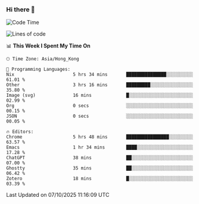 ### Hi there 👋

<!--
**nicehiro/nicehiro** is a ✨ _special_ ✨ repository because its `README.md` (this file) appears on your GitHub profile.

Here are some ideas to get you started:

- 🔭 I’m currently working on ...
- 🌱 I’m currently learning ...
- 👯 I’m looking to collaborate on ...
- 🤔 I’m looking for help with ...
- 💬 Ask me about ...
- 📫 How to reach me: ...
- 😄 Pronouns: ...
- ⚡ Fun fact: ...
-->

<!--START_SECTION:waka-->
![Code Time](http://img.shields.io/badge/Code%20Time-1%2C120%20hrs%2023%20mins-blue)

![Lines of code](https://img.shields.io/badge/From%20Hello%20World%20I%27ve%20Written-1.9%20million%20lines%20of%20code-blue)

📊 **This Week I Spent My Time On** 

```text
🕑︎ Time Zone: Asia/Hong_Kong

💬 Programming Languages: 
Nix                      5 hrs 34 mins       ███████████████░░░░░░░░░░   61.01 % 
Other                    3 hrs 16 mins       █████████░░░░░░░░░░░░░░░░   35.80 % 
Image (svg)              16 mins             █░░░░░░░░░░░░░░░░░░░░░░░░   02.99 % 
Org                      0 secs              ░░░░░░░░░░░░░░░░░░░░░░░░░   00.15 % 
JSON                     0 secs              ░░░░░░░░░░░░░░░░░░░░░░░░░   00.05 % 

🔥 Editors: 
Chrome                   5 hrs 48 mins       ████████████████░░░░░░░░░   63.57 % 
Emacs                    1 hr 34 mins        ████░░░░░░░░░░░░░░░░░░░░░   17.28 % 
ChatGPT                  38 mins             ██░░░░░░░░░░░░░░░░░░░░░░░   07.00 % 
Ghostty                  35 mins             ██░░░░░░░░░░░░░░░░░░░░░░░   06.42 % 
Zotero                   18 mins             █░░░░░░░░░░░░░░░░░░░░░░░░   03.39 % 
```


 Last Updated on 07/10/2025 11:16:09 UTC
<!--END_SECTION:waka-->
